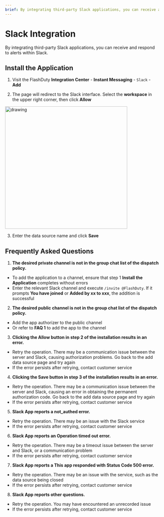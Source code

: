 ```yaml
---
brief: By integrating third-party Slack applications, you can receive and respond to alerts within Slack
---
```


# Slack Integration

By integrating third-party Slack applications, you can receive and respond to alerts within Slack.

## Install the Application

1. Visit the FlashDuty __Integration Center__ - __Instant Messaging__ - `Slack` - __Add__

2. The page will redirect to the Slack interface. Select the __workspace__ in the upper right corner, then click __Allow__

<img src="https://fcimg.i18n.site/zh/flashduty/mixin/instant_messaging/slack/1.avif" alt="drawing" width="400"/>

3. Enter the data source name and click __Save__

## Frequently Asked Questions

1. **The desired private channel is not in the group chat list of the dispatch policy.**
- To add the application to a channel, ensure that step 1 __Install the Application__ completes without errors
- Enter the relevant Slack channel and execute `/invite @FlashDuty`. If it prompts __You have joined__ or __Added by xx to xxx__, the addition is successful

2. **The desired public channel is not in the group chat list of the dispatch policy.**
- Add the app authorizer to the public channel
- Or refer to __FAQ 1__ to add the app to the channel

3. **Clicking the Allow button in step 2 of the installation results in an error.**
- Retry the operation. There may be a communication issue between the server and Slack, causing authorization problems. Go back to the add data source page and try again
- If the error persists after retrying, contact customer service

4. **Clicking the Save button in step 3 of the installation results in an error.**
- Retry the operation. There may be a communication issue between the server and Slack, causing an error in obtaining the permanent authorization code. Go back to the add data source page and try again
- If the error persists after retrying, contact customer service

5. **Slack App reports a not_authed error.**
- Retry the operation. There may be an issue with the Slack service
- If the error persists after retrying, contact customer service

6. **Slack App reports an Operation timed out error.**
- Retry the operation. There may be a timeout issue between the server and Slack, or a communication problem
- If the error persists after retrying, contact customer service

7. **Slack App reports a This app responded with Status Code 500 error.**
- Retry the operation. There may be an issue with the service, such as the data source being closed
- If the error persists after retrying, contact customer service

8. **Slack App reports other questions.**
- Retry the operation. You may have encountered an unrecorded issue
- If the error persists after retrying, contact customer service
